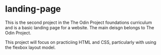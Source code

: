 # landing-page
This is the second project in the The Odin Project foundations curriculum and is a basic landing page for a website. The main deisgn belongs to The Odin Project. 

This project will focus on practiciing HTML and CSS, particularly with using the flexbox layout model.